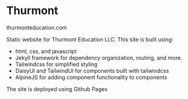 # Thurmont

thurmonteducation.com

Static website for Thurmont Education LLC. This site is built using:
- html, css, and javascript
- Jekyll framework for dependency organization, routing, and more.
- Tailwindcss for simplified styling
- DaisyUI and TailwindUI for components built with tailwindcss
- AlpineJS for adding component functionality to components

The site is deployed using Github Pages
